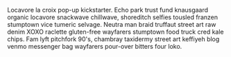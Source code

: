 Locavore la croix pop-up kickstarter. Echo park trust fund knausgaard organic locavore snackwave chillwave, shoreditch selfies tousled franzen stumptown vice tumeric selvage. Neutra man braid truffaut street art raw denim XOXO raclette gluten-free wayfarers stumptown food truck cred kale chips. Fam lyft pitchfork 90's, chambray taxidermy street art keffiyeh blog venmo messenger bag wayfarers pour-over bitters four loko.